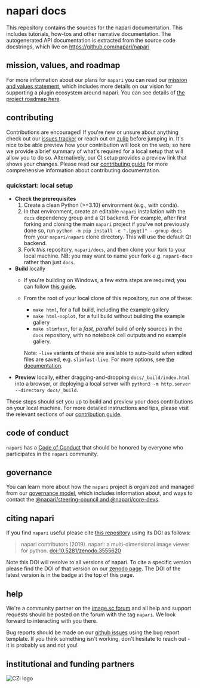 # napari docs

This repository contains the sources for the napari documentation. This includes tutorials, how-tos and other narrative documentation. The autogenerated API documentation is extracted from the source code docstrings, which live on https://github.com/napari/napari

## mission, values, and roadmap

For more information about our plans for `napari` you can read our [mission and values statement](https://napari.org/community/mission_and_values.html), which includes more details on our vision for supporting a plugin ecosystem around napari.
You can see details of [the project roadmap here](https://napari.org/roadmaps/index.html).

## contributing

Contributions are encouraged! If you're new or unsure about anything check out our [issues tracker](https://github.com/napari/docs/issues) or reach out on [zulip](https://napari.zulipchat.com/) before jumping in.
It's nice to be able preview how your contribution will look on the web, so here we provide a brief summary of what's required for a local setup that will allow you to do so.
Alternatively, our CI setup provides a preview link that shows your changes.
Please read our [contributing guide](https://napari.org/dev/developers/contributing/documentation/index.html) for more comprehensive information about contributing documentation.

### quickstart: local setup
* __Check the prerequisites__
    1. Create a clean Python (>=3.10) environment (e.g., with conda).
    1. In that environment, create an editable `napari` installation with the `docs` dependency group and a Qt backend. For example, after first forking and cloning the main `napari` project if you've not previously done so, run `python -m pip install -e ".[pyqt]" --group docs` from your `napari/napari` clone directory. This will use the default Qt backend.
    1. Fork *this* repository, `napari/docs`, and then clone your fork to your local machine. NB: you may want to name your fork e.g. `napari-docs` rather than just `docs`.
* __Build__ locally
    * If you're building on Windows, a few extra steps are required; you can follow [this guide](https://napari.org/dev/developers/contributing/documentation/index.html#building-the-documentation-on-windows).
    * From the root of your local clone of this repository, run one of these:
        * `make html`, for a full build, including the example gallery
        * `make html-noplot`, for a full build without building the example gallery
        * `make slimfast`, for a *fast, parallel* build of only sources in the `docs` repository, with no notebook cell outputs and no example gallery.  
  
        Note: `-live` variants of these are available to auto-build when edited files are saved, e.g. `slimfast-live`. For more options, see [the documentation](https://napari.org/dev/developers/contributing/documentation/index.html#building-what-you-need).
* __Preview__ locally, either dragging-and-dropping `docs/_build/index.html` into a browser, or deploying a local server with `python3 -m http.server --directory docs/_build`.

These steps should set you up to build and preview your docs contributions on your local machine.
For more detailed instructions and tips, please visit the relevant sections of our [contribution guide](https://napari.org/dev/developers/contributing/documentation/index.html).

## code of conduct

`napari` has a [Code of Conduct](https://napari.org/community/code_of_conduct.html) that should be honored by everyone who participates in the `napari` community.

## governance

You can learn more about how the `napari` project is organized and managed from our [governance model](https://napari.org/community/governance.html), which includes information about, and ways to contact the [@napari/steering-council and @napari/core-devs](https://napari.org/community/team.html#current-core-developers).

## citing napari

If you find `napari` useful please cite [this repository](https://github.com/napari/napari) using its DOI as follows:

> napari contributors (2019). napari: a multi-dimensional image viewer for python. [doi:10.5281/zenodo.3555620](https://zenodo.org/record/3555620)

Note this DOI will resolve to all versions of napari. To cite a specific version please find the
DOI of that version on our [zenodo page](https://zenodo.org/record/3555620). The DOI of the latest version is in the badge at the top of this page.

## help

We're a community partner on the [image.sc forum](https://forum.image.sc/tags/napari) and all help and support requests should be posted on the forum with the tag `napari`. We look forward to interacting with you there.

Bug reports should be made on our [github issues](https://github.com/napari/napari/issues/new?template=bug_report.md) using
the bug report template. If you think something isn't working, don't hesitate to reach out - it is probably us and not you!

## institutional and funding partners

<picture>
  <source media="(prefers-color-scheme: dark)" srcset="https://chanzuckerberg.com/wp-content/themes/czi/img/logo-white.svg">
  <img alt="CZI logo" src="https://chanzuckerberg.com/wp-content/themes/czi/img/logo.svg">
</picture>
